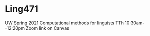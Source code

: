 # Ling471
UW Spring 2021 Computational methods for linguists
TTh 10:30am--12:20pm
Zoom link on Canvas
